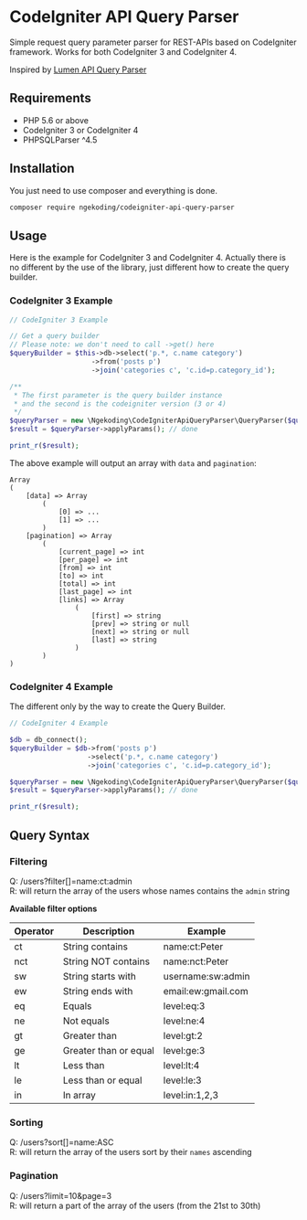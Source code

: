 # CodeIgniter API Query Parser

Simple request query parameter parser for REST-APIs based on CodeIgniter framework. Works for both CodeIgniter 3 and CodeIgniter 4.

Inspired by [Lumen API Query Parser](https://github.com/ngabor84/lumen-api-query-parser)

## Requirements

- PHP 5.6 or above
- CodeIgniter 3 or CodeIgniter 4
- PHPSQLParser ^4.5

## Installation

You just need to use composer and everything is done.

```sh
composer require ngekoding/codeigniter-api-query-parser
```

## Usage

Here is the example for CodeIgniter 3 and CodeIgniter 4. Actually there is no different by the use of the library, just different how to create the query builder.

### CodeIgniter 3 Example

```php
// CodeIgniter 3 Example

// Get a query builder
// Please note: we don't need to call ->get() here
$queryBuilder = $this->db->select('p.*, c.name category')
                    ->from('posts p')
                    ->join('categories c', 'c.id=p.category_id');

/**
 * The first parameter is the query builder instance
 * and the second is the codeigniter version (3 or 4) 
 */
$queryParser = new \Ngekoding\CodeIgniterApiQueryParser\QueryParser($queryBuilder);
$result = $queryParser->applyParams(); // done

print_r($result);
```

The above example will output an array with `data` and `pagination`:

```
Array
(
    [data] => Array
        (
            [0] => ...
            [1] => ...
        )
    [pagination] => Array
        (
            [current_page] => int
            [per_page] => int
            [from] => int
            [to] => int
            [total] => int
            [last_page] => int
            [links] => Array
                (
                    [first] => string
                    [prev] => string or null
                    [next] => string or null
                    [last] => string
                )
        )
)
```

### CodeIgniter 4 Example

The different only by the way to create the Query Builder.

```php
// CodeIgniter 4 Example

$db = db_connect();
$queryBuilder = $db->from('posts p')
                   ->select('p.*, c.name category')
                   ->join('categories c', 'c.id=p.category_id');

$queryParser = new \Ngekoding\CodeIgniterApiQueryParser\QueryParser($queryBuilder);
$result = $queryParser->applyParams(); // done

print_r($result);
```

## Query Syntax

### Filtering

Q: /users?filter[]=name:ct:admin    
R: will return the array of the users whose names contains the `admin` string

**Available filter options**

| Operator      | Description           | Example |
| ------------- | --------------------- | ------- |
| ct            | String contains       | name:ct:Peter |
| nct           | String NOT contains   | name:nct:Peter |
| sw            | String starts with    | username:sw:admin |
| ew            | String ends with      | email:ew:gmail.com |
| eq            | Equals                | level:eq:3 |
| ne            | Not equals            | level:ne:4 |
| gt            | Greater than          | level:gt:2 |
| ge            | Greater than or equal | level:ge:3 |
| lt            | Less than             | level:lt:4 |
| le            | Less than or equal    | level:le:3 |
| in            | In array              | level:in:1,2,3 |

### Sorting

Q: /users?sort[]=name:ASC   
R: will return the array of the users sort by their `names` ascending

### Pagination

Q: /users?limit=10&page=3   
R: will return a part of the array of the users (from the 21st to 30th)